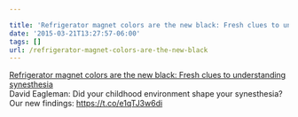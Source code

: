```yaml
---

title: 'Refrigerator magnet colors are the new black: Fresh clues to understanding synesthesia'
date: '2015-03-21T13:27:57-06:00'
tags: []
url: /refrigerator-magnet-colors-are-the-new-black
---
```

<a href="http://www.bcm.edu/news/neuroscience/fresh-clues-to-understanding-synesthesia">Refrigerator magnet colors are the new black: Fresh clues to understanding synesthesia</a><br/>David Eagleman: Did your childhood environment shape your synesthesia? Our new findings: <a href="https://t.co/e1qTJ3w6di" target="_blank">https://t.co/e1qTJ3w6di</a>
